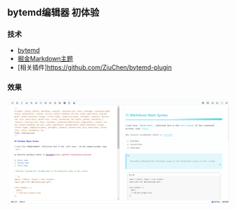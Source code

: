 ## bytemd编辑器 初体验

### 技术
* [bytemd](https://github.com/bytedance/bytemd)
* [掘金Markdown主题](https://github.com/xitu/juejin-markdown-themes) 
* [相关插件]https://github.com/ZiuChen/bytemd-plugin


### 效果
![](https://github.com/WuLianN/bytemd-demo/blob/main/src/examples/demo.png)